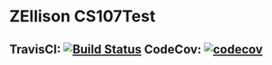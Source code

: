 # ZEllison CS107Test
## TravisCI: [![Build Status](https://travis-ci.org/ZacharyEllison/cs107test.svg?branch=master)](https://travis-ci.org/ZacharyEllison/cs107test)  CodeCov:  [![codecov](https://codecov.io/gh/ZacharyEllison/cs107test/branch/master/graph/badge.svg?token=7O1R96TKB8)](undefined)